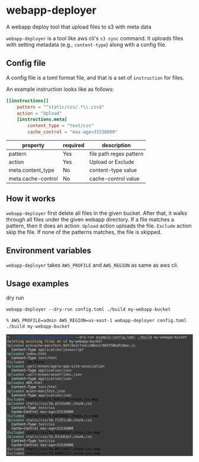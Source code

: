 # webapp-deployer

A webapp deploy tool that upload files to s3 with meta data

`webapp-deployer` is a tool like aws cli's `s3 sync` command. It uploads files with setting metadata (e.g., `content-type`) along with a config file.

## Config file

A config file is a toml format file, and that is a set of `instruction` for files.

An example instruction looks like as follows:

```toml
[[instructions]]
    pattern = "^static/css/.*\\.css$"
    action = "Upload"
    [instructions.meta]
        content_type = "text/css"
        cache_control = "max-age=31536000"
```

|property |required|description|
|-|-|-|
|pattern|Yes|file path regex pattern|
|action|Yes|Upload or Exclude|
|meta.content_type|No|content-type value|
|meta.cache-control|No|cache-control value|

## How it works

`webapp-deployer` first delete all files in the given bucket. After that, it walks through all files under the given webapp directory. If a file matches a pattern, then it does an action. `Upload` action uploads the file. `Exclude` action skip the file. If none of the patterns matches, the file is skipped.

## Environment variables

`webapp-deployer` takes `AWS_PROFILE` and `AWS_REGION` as same as aws cli.

## Usage examples

dry run
```
webapp-deployer --dry-run config.toml ./build my-webapp-bucket
```

```
% AWS_PROFILE=admin AWS_REGION=us-east-1 webapp-deployer config.toml ./build my-webapp-bucket
```

![](docs/screenshot1.png)
